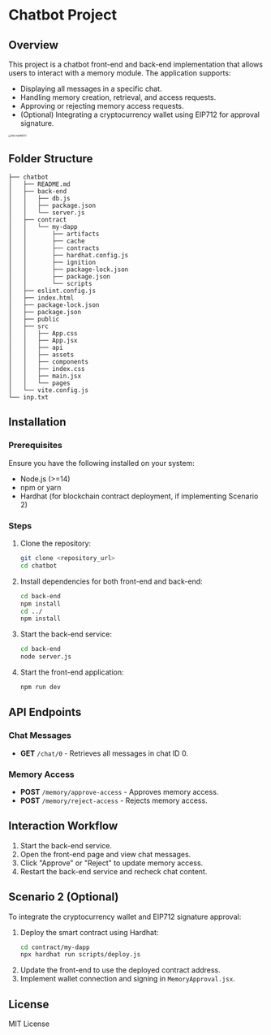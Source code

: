 # Chatbot Project

## Overview
This project is a chatbot front-end and back-end implementation that allows users to interact with a memory module. The application supports:
- Displaying all messages in a specific chat.
- Handling memory creation, retrieval, and access requests.
- Approving or rejecting memory access requests.
- (Optional) Integrating a cryptocurrency wallet using EIP712 for approval signature.

<img src="/Users/np_123/code/chatbot/chatbot/pic/WechatIMG51.jpg" alt="WechatIMG51" style="zoom:33%;" />



## Folder Structure

```
├── chatbot
│   ├── README.md
│   ├── back-end
│   │   ├── db.js
│   │   ├── package.json
│   │   └── server.js
│   ├── contract
│   │   └── my-dapp
│   │       ├── artifacts
│   │       ├── cache
│   │       ├── contracts
│   │       ├── hardhat.config.js
│   │       ├── ignition
│   │       ├── package-lock.json
│   │       ├── package.json
│   │       └── scripts
│   ├── eslint.config.js
│   ├── index.html
│   ├── package-lock.json
│   ├── package.json
│   ├── public
│   ├── src
│   │   ├── App.css
│   │   ├── App.jsx
│   │   ├── api
│   │   ├── assets
│   │   ├── components
│   │   ├── index.css
│   │   ├── main.jsx
│   │   └── pages
│   └── vite.config.js
└── inp.txt
```

## Installation
### Prerequisites
Ensure you have the following installed on your system:
- Node.js (>=14)
- npm or yarn
- Hardhat (for blockchain contract deployment, if implementing Scenario 2)

### Steps
1. Clone the repository:
   ```sh
   git clone <repository_url>
   cd chatbot
   ```
2. Install dependencies for both front-end and back-end:
   ```sh
   cd back-end
   npm install
   cd ../
   npm install
   ```
3. Start the back-end service:
   ```sh
   cd back-end
   node server.js
   ```
4. Start the front-end application:
   ```sh
   npm run dev
   ```

## API Endpoints
### Chat Messages
- **GET** `/chat/0` - Retrieves all messages in chat ID 0.

### Memory Access
- **POST** `/memory/approve-access` - Approves memory access.
- **POST** `/memory/reject-access` - Rejects memory access.

## Interaction Workflow
1. Start the back-end service.
2. Open the front-end page and view chat messages.
3. Click "Approve" or "Reject" to update memory access.
4. Restart the back-end service and recheck chat content.

## Scenario 2 (Optional)
To integrate the cryptocurrency wallet and EIP712 signature approval:
1. Deploy the smart contract using Hardhat:
   ```sh
   cd contract/my-dapp
   npx hardhat run scripts/deploy.js
   ```
2. Update the front-end to use the deployed contract address.
3. Implement wallet connection and signing in `MemoryApproval.jsx`.

## License
MIT License

